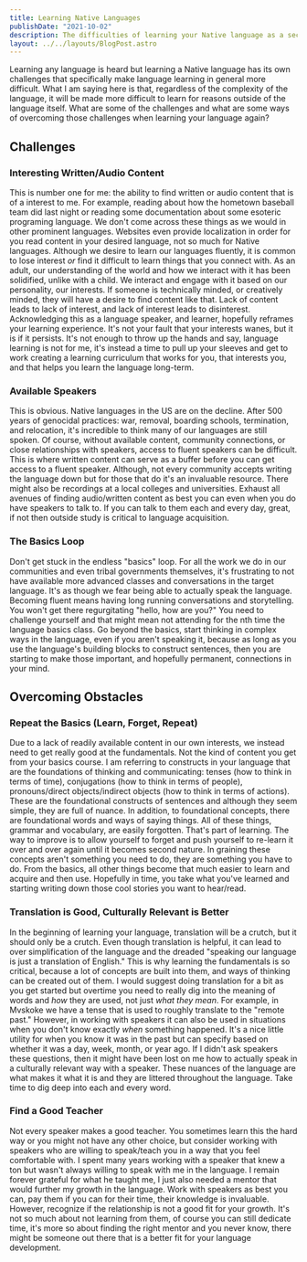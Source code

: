 ```yaml
---
title: Learning Native Languages
publishDate: "2021-10-02"
description: The difficulties of learning your Native language as a second language speaker
layout: ../../layouts/BlogPost.astro
---
```


Learning any language is heard but learning a Native language has its own challenges that specifically make language learning in general more difficult. What I am saying here is that, regardless of the complexity of the language, it will be made more difficult to learn for reasons outside of the language itself. What are some of the challenges and what are some ways of overcoming those challenges when learning your language again?

## Challenges

### Interesting Written/Audio Content

This is number one for me: the ability to find written or audio content that is of a interest to me. For example, reading about how the hometown baseball team did last night or reading some documentation about some esoteric programing language. We don't come across these things as we would in other prominent languages. Websites even provide localization in order for you read content in your desired language, not so much for Native languages. Although we desire to learn our languages fluently, it is common to lose interest _or_ find it difficult to learn things that you connect with. As an adult, our understanding of the world and how we interact with it has been solidified, unlike with a child. We interact and engage with it based on our personality, our interests. If someone is technically minded, or creatively minded, they will have a desire to find content like that. Lack of content leads to lack of interest, and lack of interest leads to disinterest. Acknowledging this as a language speaker, and learner, hopefully reframes your learning experience. It's not your fault that your interests wanes, but it is if it persists. It's not enough to throw up the hands and say, language learning is not for me, it's instead a time to pull up your sleeves and get to work creating a learning curriculum that works for you, that interests you, and that helps you learn the language long-term.

### Available Speakers

This is obvious. Native languages in the US are on the decline. After 500 years of genocidal practices: war, removal, boarding schools, termination, and relocation, it's incredible to think many of our languages are still spoken. Of course, without available content, community connections, or close relationships with speakers, access to fluent speakers can be difficult. This is where written content can serve as a buffer before you can get access to a fluent speaker. Although, not every community accepts writing the language down but for those that do it's an invaluable resource. There might also be recordings at a local colleges and universities. Exhaust all avenues of finding audio/written content as best you can even when you do have speakers to talk to. If you can talk to them each and every day, great, if not then outside study is critical to language acquisition.

### The Basics Loop

Don't get stuck in the endless "basics" loop. For all the work we do in our communities and even tribal governments themselves, it's frustrating to not have available more advanced classes and conversations in the target language. It's as though we fear being able to actually speak the language. Becoming fluent means having long running conversations and storytelling. You won't get there regurgitating "hello, how are you?" You need to challenge yourself and that might mean not attending for the nth time the language basics class. Go beyond the basics, start thinking in complex ways in the language, even if you aren't speaking it, because as long as you use the language's building blocks to construct sentences, then you are starting to make those important, and hopefully permanent, connections in your mind.

## Overcoming Obstacles

### Repeat the Basics (Learn, Forget, Repeat)

Due to a lack of readily available content in our own interests, we instead need to get really good at the fundamentals. Not the kind of content you get from your basics course. I am referring to constructs in your language that are the foundations of thinking and communicating: tenses (how to think in terms of time), conjugations (how to think in terms of people), pronouns/direct objects/indirect objects (how to think in terms of actions). These are the foundational constructs of sentences and although they seem simple, they are full of nuance. In addition, to foundational concepts, there are foundational words and ways of saying things. All of these things, grammar and vocabulary, are easily forgotten. That's part of learning. The way to improve is to allow yourself to forget and push yourself to re-learn it over and over again until it becomes second nature. In graining these concepts aren't something you need to do, they are something you have to do. From the basics, all other things become that much easier to learn and acquire and then use. Hopefully in time, you take what you've learned and starting writing down those cool stories you want to hear/read.

### Translation is Good, Culturally Relevant is Better

In the beginning of learning your language, translation will be a crutch, but it should only be a crutch. Even though translation is helpful, it can lead to over simplification of the language and the dreaded "speaking our language is just a translation of English." This is why learning the fundamentals is so critical, because a lot of concepts are built into them, and ways of thinking can be created out of them. I would suggest doing translation for a bit as you get started but overtime you need to really dig into the meaning of words and _how_ they are used, not just _what they mean_. For example, in Mvskoke we have a tense that is used to roughly translate to the "remote past." However, in working with speakers it can also be used in situations when you don't know exactly _when_ something happened. It's a nice little utility for when you know it was in the past but can specify based on whether it was a day, week, month, or year ago. If I didn't ask speakers these questions, then it might have been lost on me how to actually speak in a culturally relevant way with a speaker. These nuances of the language are what makes it what it is and they are littered throughout the language. Take time to dig deep into each and every word.

### Find a Good Teacher

Not every speaker makes a good teacher. You sometimes learn this the hard way or you might not have any other choice, but consider working with speakers who are willing to speak/teach you in a way that you feel comfortable with. I spent many years working with a speaker that knew a ton but wasn't always willing to speak with me in the language. I remain forever grateful for what he taught me, I just also needed a mentor that would further my growth in the language. Work with speakers as best you can, pay them if you can for their time, their knowledge is invaluable. However, recognize if the relationship is not a good fit for your growth. It's not so much about not learning from them, of course you can still dedicate time, it's more so about finding the right mentor and you never know, there might be someone out there that is a better fit for your language development.







